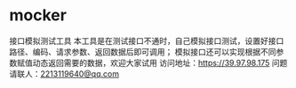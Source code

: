 # mocker
接口模拟测试工具      本工具是在测试接口不通时，自己模拟接口测试，设置好接口路径、编码、请求参数、返回数据后即可调用； 模拟接口还可以实现根据不同参数赋值动态返回需要的数据，欢迎大家试用       访问地址：https://39.97.98.175 问题请联人：2213119640@qq.com
